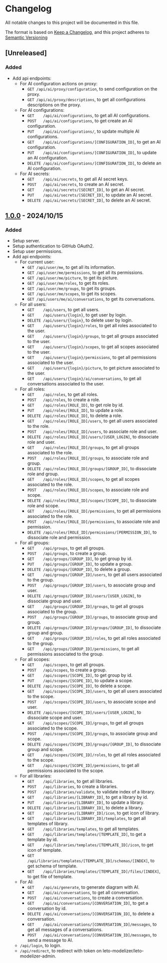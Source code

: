 # Changelog

All notable changes to this project will be documented in this file.

The format is based on [Keep a Changelog](https://keepachangelog.com/en/1.0.0/),
and this project adheres to [Semantic Versioning](https://semver.org/spec/v2.0.0.html)

## [Unreleased]

### Added

* Add api endpoints:
  * For AI configuration actions on proxy:
    * `GET /api/ai/proxy/configuration`, to send configuration on the proxy.
    * `GET /api/ai/proxy/descriptions`, to get all configurations descriptions on the proxy. 
  * For AI configurations:
    * `GET    /api/ai/configurations`, to get all AI configurations.
    * `POST   /api/ai/configurations`, to get create an AI configuration.
    * `PUT    /api/ai/configurations/`, to update multiple AI configurations.
    * `GET    /api/ai/configurations/[CONFIGURATION_ID]`, to get an AI configuration.
    * `PUT    /api/ai/configurations/[CONFIGURATION_ID]`, to update an AI configuration.
    * `DELETE /api/ai/configurations/[CONFIGURATION_ID]`, to delete an AI configuration.
  * For AI secrets:
    * `GET    /api/ai/secrets`, to get all AI secret keys. 
    * `POST   /api/ai/secrets`, to create an AI secret.
    * `GET    /api/ai/secrets/[SECRET_ID]`, to get an AI secret.
    * `PUT    /api/ai/secrets/[SECRET_ID]`, to update an AI secret.
    * `DELETE /api/ai/secrets/[SECRET_ID]`, to delete an AI secret.

## [1.0.0] - 2024/10/15

### Added

* Setup server.
* Setup authentication to GitHub OAuth2.
* Setup user permissions.
* Add api endpoints:
  * For current user:
    * `GET /api/user/me`, to get all its information.
    * `GET /api/user/me/permissions`, to get all its permissions.
    * `GET /api/user/me/picture`, to get its picture.
    * `GET /api/user/me/roles`, to get its roles.
    * `GET /api/user/me/groups`, to get its groups.
    * `GET /api/user/me/scopes`, to get its scopes.
    * `GET /api/users/me/ai/conversations`, to get its conversations.
  * For all users:
    * `GET    /api/users`, to get all users.
    * `GET    /api/users/{login}`, to get user by login.
    * `DELETE /api/users/{login}`, to delete user by login.
    * `GET    /api/users/{login}/roles`, to get all roles associated to the user.
    * `GET    /api/users/{login}/groups`, to get all groups associated to the user.
    * `GET    /api/users/{login}/scopes`, to get all scopes associated to the user.
    * `GET    /api/users/{login}/permissions`, to get all permissions associated to the user.
    * `GET    /api/users/{login}/picture`, to get picture associated to the user.
    * `GET    /api/users/{login}/ai/conversations`, to get all conversations associated to the user.
  * For all roles:
    * `GET    /api/roles`, to get all roles.
    * `POST   /api/roles`, to create a role.
    * `GET    /api/roles/[ROLE_ID]`, to get role by id.
    * `PUT    /api/roles/[ROLE_ID]`, to update a role.
    * `DELETE /api/roles/[ROLE_ID]`, to delete a role.
    * `GET    /api/roles/[ROLE_ID]/users`, to get all users associated to the role.
    * `POST   /api/roles/[ROLE_ID]/users`, to associate role and user.
    * `DELETE /api/roles/[ROLE_ID]/users/[USER_LOGIN]`, to dissociate role and user.
    * `GET    /api/roles/[ROLE_ID]/groups`, to get all groups associated to the role.
    * `POST   /api/roles/[ROLE_ID]/groups`, to associate role and group.
    * `DELETE /api/roles/[ROLE_ID]/groups/[GROUP_ID]`, to dissociate role and group.
    * `GET    /api/roles/[ROLE_ID]/scopes`, to get all scopes associated to the role.
    * `POST   /api/roles/[ROLE_ID]/scopes`, to associate role and scope.
    * `DELETE /api/roles/[ROLE_ID]/scopes/[SCOPE_ID]`, to dissociate role and scope.
    * `GET    /api/roles/[ROLE_ID]/permissions`, to get all permissions associated to the role.
    * `POST   /api/roles/[ROLE_ID]/permissions`, to associate role and permission.
    * `DELETE /api/roles/[ROLE_ID]/permissions/[PERMISSION_ID]`, to dissociate role and permission.
  * For all groups:
    * `GET    /api/groups`, to get all groups.
    * `POST   /api/groups`, to create a group.
    * `GET    /api/groups/[GROUP_ID]`, to get group by id.
    * `PUT    /api/groups/[GROUP_ID]`, to update a group.
    * `DELETE /api/groups/[GROUP_ID]`, to delete a group.
    * `GET    /api/groups/[GROUP_ID]/users`, to get all users associated to the group.
    * `POST   /api/groups/[GROUP_ID]/users`, to associate group and user.
    * `DELETE /api/groups/[GROUP_ID]/users/[USER_LOGIN]`, to dissociate group and user.
    * `GET    /api/groups/[GROUP_ID]/groups`, to get all groups associated to the group.
    * `POST   /api/groups/[GROUP_ID]/groups`, to associate group and group.
    * `DELETE /api/groups/[GROUP_ID]/groups/[GROUP_ID]`, to dissociate group and group.
    * `GET    /api/groups/[GROUP_ID]/roles`, to get all roles associated to the group.
    * `GET    /api/groups/[GROUP_ID]/permissions`, to get all permissions associated to the group.
  * For all scopes:
    * `GET    /api/scopes`, to get all groups.
    * `POST   /api/scopes`, to create a group.
    * `GET    /api/scopes/[SCOPE_ID]`, to get group by id.
    * `PUT    /api/scopes/[SCOPE_ID]`, to update a scope.
    * `DELETE /api/scopes/[SCOPE_ID]`, to delete a scope.
    * `GET    /api/scopes/[SCOPE_ID]/users`, to get all users associated to the scope.
    * `POST   /api/scopes/[SCOPE_ID]/users`, to associate scope and user.
    * `DELETE /api/scopes/[SCOPE_ID]/users/[USER_LOGIN]`, to dissociate scope and user.
    * `GET    /api/scopes/[SCOPE_ID]/groups`, to get all groups associated to the scope.
    * `POST   /api/scopes/[SCOPE_ID]/groups`, to associate group and scope.
    * `DELETE /api/scopes/[SCOPE_ID]/groups/[GROUP_ID]`, to dissociate group and scope.
    * `GET    /api/scopes/[SCOPE_ID]/roles`, to get all roles associated to the scope.
    * `GET    /api/scopes/[SCOPE_ID]/permissions`, to get all permissions associated to the scope.
  * For all libraries:
    * `GET    /api/libraries`, to get all libraries.
    * `POST   /api/libraries`, to create a libraries.
    * `POST   /api/libraries/validate`, to validate index of a library.
    * `GET    /api/libraries/[LIBRARY_ID]`, to get a library by id.
    * `PUT    /api/libraries/[LIBRARY_ID]`, to update a library.
    * `DELETE /api/libraries/[LIBRARY_ID]`, to delete a library.
    * `GET    /api/libraries/[LIBRARY_ID]/icon`, to get icon of library.
    * `GET    /api/libraries/[LIBRARY_ID]/templates`, to get all templates of library.
    * `GET    /api/libraries/templates`, to get all templates.
    * `GET    /api/libraries/templates/[TEMPLATE_ID]`, to get a template by id.
    * `GET    /api/libraries/templates/[TEMPLATE_ID]/icon`, to get icon of template.
    * `GET    /api/libraries/templates/[TEMPLATE_ID]/schemas/[INDEX]`, to get schema of template.
    * `GET    /api/libraries/templates/[TEMPLATE_ID]/files/[INDEX]`, to get file of template.
  * For AI:
    * `GET    /api/ai/generate`, to generate diagram with AI.
    * `GET    /api/ai/conversations`, to get all conversation.
    * `POST   /api/ai/conversations`, to create a conversation.
    * `GET    /api/ai/conversations/[CONVERSATION_ID]`, to get a conversation by id.
    * `DELETE /api/ai/conversations/[CONVERSATION_ID]`, to delete a conversation.
    * `GET    /api/ai/conversations/[CONVERSATION_ID]/messages`, to get all messages of a conversations.
    * `POST   /api/ai/conversations/[CONVERSATION_ID]/messages`, to send a message to AI.
  * `/api/login`, to login.
  * `/api/redirect`, to redirect with token on leto-modelizer/leto-modelizer-admin.

[1.0.0]: https://github.com/ditrit/leto-modelizer-api/blob/main/changelog.md#1.0.0